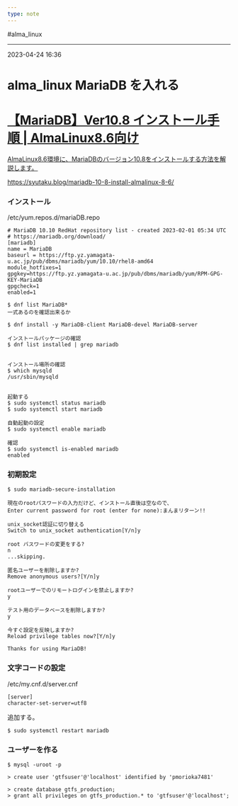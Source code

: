 ```yaml
---
type: note
---
```


#alma_linux 

---
2023-04-24  16:36

# alma_linux MariaDB を入れる


<div class="rich-link-card-container"><a class="rich-link-card" href="https://syutaku.blog/mariadb-10-8-install-almalinux-8-6/" target="_blank">
	<div class="rich-link-image-container">
		<div class="rich-link-image" style="background-image: url('http://syutaku.blog/wp-content/uploads/2021/09/NoImage_03.png')">
	</div>
	</div>
	<div class="rich-link-card-text">
		<h1 class="rich-link-card-title">【MariaDB】Ver10.8 インストール手順 | AlmaLinux8.6向け</h1>
		<p class="rich-link-card-description">
		AlmaLinux8.6環境に、MariaDBのバージョン10.8をインストールする方法を解説します。
		</p>
		<p class="rich-link-href">
		https://syutaku.blog/mariadb-10-8-install-almalinux-8-6/
		</p>
	</div>
</a></div>



### インストール

/etc/yum.repos.d/mariaDB.repo

```shell
# MariaDB 10.10 RedHat repository list - created 2023-02-01 05:34 UTC
# https://mariadb.org/download/
[mariadb]
name = MariaDB
baseurl = https://ftp.yz.yamagata-u.ac.jp/pub/dbms/mariadb/yum/10.10/rhel8-amd64
module_hotfixes=1
gpgkey=https://ftp.yz.yamagata-u.ac.jp/pub/dbms/mariadb/yum/RPM-GPG-KEY-MariaDB
gpgcheck=1
enabled=1
```

```shell
$ dnf list MariaDB*
一式あるのを確認出来るか

$ dnf install -y MariaDB-client MariaDB-devel MariaDB-server

インストールパッケージの確認
$ dnf list installed | grep mariadb


インストール場所の確認
$ which mysqld
/usr/sbin/mysqld


起動する
$ sudo systemctl status mariadb
$ sudo systemctl start mariadb

自動起動の設定
$ sudo systemctl enable mariadb

確認
$ sudo systemctl is-enabled mariadb
enabled
```

### 初期設定

```shell
$ sudo mariadb-secure-installation

現在のrootパスワードの入力だけど、インストール直後は空なので、
Enter current password for root (enter for none):まんまリターン!!

unix_socket認証に切り替える
Switch to unix_socket authentication[Y/n]y

root バスワードの変更をする?
n
...skipping.

匿名ユーザーを削除しますか?
Remove anonymous users?[Y/n]y

rootユーザーでのリモートログインを禁止しますか?
y

テスト用のデータベースを削除しますか?
y

今すぐ設定を反映しますか?
Reload privilege tables now?[Y/n]y

Thanks for using MariaDB!
```
### 文字コードの設定

/etc/my.cnf.d/server.cnf
```
[server]
character-set-server=utf8
```
追加する。
```shell
$ sudo systemctl restart mariadb
```


### ユーザーを作る

```shell
$ mysql -uroot -p

> create user 'gtfsuser'@'localhost' identified by 'pmorioka7481'

> create database gtfs_production;
> grant all privileges on gtfs_production.* to 'gtfsuser'@'localhost';
```


